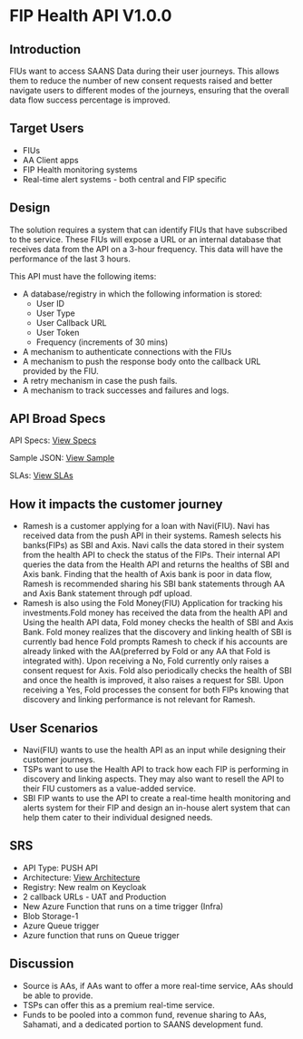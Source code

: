 # FIP Health API V1.0.0

## Introduction
FIUs want to access SAANS Data during their user journeys. This allows them to reduce the number of new consent requests raised and better navigate users to different modes of the journeys, ensuring that the overall data flow success percentage is improved.

## Target Users
- FIUs
- AA Client apps
- FIP Health monitoring systems
- Real-time alert systems - both central and FIP specific

## Design
The solution requires a system that can identify FIUs that have subscribed to the service. These FIUs will expose a URL or an internal database that receives data from the API on a 3-hour frequency. This data will have the performance of the last 3 hours.

This API must have the following items:
- A database/registry in which the following information is stored:
  - User ID
  - User Type
  - User Callback URL
  - User Token
  - Frequency (increments of 30 mins)
- A mechanism to authenticate connections with the FIUs
- A mechanism to push the response body onto the callback URL provided by the FIU.
- A retry mechanism in case the push fails.
- A mechanism to track successes and failures and logs.

## API Broad Specs
API Specs: [View Specs](https://github.com/Sahamati/FIP-Health-API-Specs/blob/main/Push%20API%20Specifications.json)

Sample JSON: [View Sample](https://github.com/Sahamati/FIP-Health-API-Specs/blob/main/Sample%20response.json)

SLAs: [View SLAs](https://docs.google.com/spreadsheets/d/1T4qzwGPfqCxM-910HTZDkkikEezxUrU1/edit?usp=sharing&ouid=102688648237312172000&rtpof=true&sd=true)

## How it impacts the customer journey
- Ramesh is a customer applying for a loan with Navi(FIU). Navi has received data from the push API in their systems. Ramesh selects his banks(FIPs) as SBI and Axis. Navi calls the data stored in their system from the health API to check the status of the FIPs. Their internal API queries the data from the Health API and returns the healths of SBI and Axis bank. Finding that the health of Axis bank is poor in data flow, Ramesh is recommended sharing his SBI bank statements through AA and Axis Bank statement through pdf upload.
- Ramesh is also using the Fold Money(FIU) Application for tracking his investments.Fold money has received the data from the health API and Using the health API data, Fold money checks the health of SBI and Axis Bank. Fold money realizes that the discovery and linking health of SBI is currently bad hence Fold prompts Ramesh to check if his accounts are already linked with the AA(preferred by Fold or any AA that Fold is integrated with). Upon receiving a No, Fold currently only raises a consent request for Axis. Fold also periodically checks the health of SBI and once the health is improved, it also raises a request for SBI. Upon receiving a Yes, Fold processes the consent for both FIPs knowing that discovery and linking performance is not relevant for Ramesh.

## User Scenarios
- Navi(FIU) wants to use the health API as an input while designing their customer journeys.
- TSPs want to use the Health API to track how each FIP is performing in discovery and linking aspects. They may also want to resell the API to their FIU customers as a value-added service.
- SBI FIP wants to use the API to create a real-time health monitoring and alerts system for their FIP and design an in-house alert system that can help them cater to their individual designed needs.

## SRS
- API Type: PUSH API
- Architecture: [View Architecture](https://drive.google.com/file/d/1Yw0Ha3Jri0Bq6XH_MrIJtTm3sfE6atAD/view?usp=sharing)
- Registry: New realm on Keycloak
- 2 callback URLs - UAT and Production
- New Azure Function that runs on a time trigger (Infra)
- Blob Storage-1
- Azure Queue trigger
- Azure function that runs on Queue trigger

## Discussion
- Source is AAs, if AAs want to offer a more real-time service, AAs should be able to provide.
- TSPs can offer this as a premium real-time service.
- Funds to be pooled into a common fund, revenue sharing to AAs, Sahamati, and a dedicated portion to SAANS development fund.
